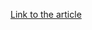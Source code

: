 [Link to the article](https://proofpoint.com/us/threat-insight/post/threat-actor-profile-ta407-silent-librarian)
